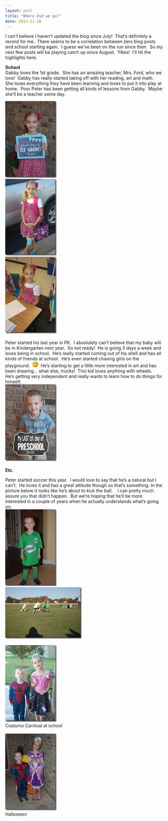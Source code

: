 ```yaml
---
layout: post
title: "Where did we go?"
date: 2013-11-10
---
```


<p>I can’t believe I haven’t updated the blog since July!&#160; That’s definitely a record for me.&#160; There seems to be a correlation between zero blog posts and school starting again.&#160; I guess we’ve been on the run since then.&#160; So my next few posts will be playing catch up since August.&#160; Yikes!&#160; I’ll hit the highlights here.</p>  <p><strong>School     <br /></strong>Gabby loves the 1st grade.&#160; She has an amazing teacher, Mrs. Ford, who we love!&#160; Gabby has really started taking off with her reading, art and math.&#160; She loves everything they have been learning and loves to put it into play at home.&#160; Poor Peter has been getting all kinds of lessons from Gabby.&#160; Maybe she’ll be a teacher some day.&#160; </p>  <p><a href="/assets/images/DSC_5165.jpg"><img title="DSC_5165" style="border-top: 0px; border-right: 0px; background-image: none; border-bottom: 0px; padding-top: 0px; padding-left: 0px; border-left: 0px; display: inline; padding-right: 0px" border="0" alt="DSC_5165" src="/assets/images/DSC_5165_thumb.jpg" width="164" height="244" /></a>    <br /><a href="/assets/images/DSC_5169.jpg"><img title="DSC_5169" style="border-top: 0px; border-right: 0px; background-image: none; border-bottom: 0px; padding-top: 0px; padding-left: 0px; border-left: 0px; display: inline; padding-right: 0px" border="0" alt="DSC_5169" src="/assets/images/DSC_5169_thumb.jpg" width="164" height="244" /></a>    <br /><a href="/assets/images/DSC_5171.jpg"><img title="DSC_5171" style="border-top: 0px; border-right: 0px; background-image: none; border-bottom: 0px; padding-top: 0px; padding-left: 0px; border-left: 0px; display: inline; padding-right: 0px" border="0" alt="DSC_5171" src="/assets/images/DSC_5171_thumb.jpg" width="164" height="244" /></a>    <br />    <br />Peter started his last year in PK.&#160; I absolutely can’t believe that my baby will be in Kindergarten next year.&#160; So not ready!&#160; He is going 3 days a week and loves being in school.&#160; He’s really started coming out of his shell and has all kinds of friends at school.&#160; He’s even started chasing girls on the playground.&#160; <img class="wlEmoticon wlEmoticon-smile" style="border-top-style: none; border-left-style: none; border-bottom-style: none; border-right-style: none" alt="Smile" src="/assets/images/wlEmoticon-smile.png" />&#160; He’s starting to get a little more interested in art and has been drawing… what else, trucks!&#160; This kid loves anything with wheels.&#160; He’s getting very independent and really wants to learn how to do things for himself.&#160;&#160;&#160; <br /><a href="/assets/images/1st-day-of-Preschool-Picture.jpg"><img title="1st day of Preschool Picture" style="border-top: 0px; border-right: 0px; background-image: none; border-bottom: 0px; padding-top: 0px; padding-left: 0px; border-left: 0px; display: inline; padding-right: 0px" border="0" alt="1st day of Preschool Picture" src="/assets/images/1st-day-of-Preschool-Picture_thumb.jpg" width="164" height="244" /></a>    <br />    <br /><strong>Etc.</strong></p>  <p>Peter started soccer this year.&#160; I would love to say that he’s a natural but I can’t.&#160; He loves it and has a great attitude though so that’s something. In the picture below it looks like he’s about to kick the ball.&#160;&#160;&#160; I can pretty much assure you that didn’t happen.&#160; But we’re hoping that he’ll be more interested in a couple of years when he actually understands what’s going on.&#160; <br /><a href="/assets/images/DSC_5325.jpg"><img title="DSC_5325" style="border-top: 0px; border-right: 0px; background-image: none; border-bottom: 0px; padding-top: 0px; padding-left: 0px; border-left: 0px; display: inline; padding-right: 0px" border="0" alt="DSC_5325" src="/assets/images/DSC_5325_thumb.jpg" width="164" height="244" /></a>    <br /><a href="/assets/images/DSC_5323.jpg"><img title="DSC_5323" style="border-top: 0px; border-right: 0px; background-image: none; border-bottom: 0px; padding-top: 0px; padding-left: 0px; border-left: 0px; display: inline; padding-right: 0px" border="0" alt="DSC_5323" src="/assets/images/DSC_5323_thumb.jpg" width="244" height="164" /></a>    <br />    <br /><a href="/assets/images/DSC_5358.jpg"><img title="DSC_5358" style="border-top: 0px; border-right: 0px; background-image: none; border-bottom: 0px; padding-top: 0px; padding-left: 0px; border-left: 0px; display: inline; padding-right: 0px" border="0" alt="DSC_5358" src="/assets/images/DSC_5358_thumb.jpg" width="164" height="244" /></a>    <br />Costume Carnival at school    <br />    <br /><a href="/assets/images/DSC_5626.jpg"><img title="DSC_5626" style="border-top: 0px; border-right: 0px; background-image: none; border-bottom: 0px; padding-top: 0px; padding-left: 0px; border-left: 0px; display: inline; padding-right: 0px" border="0" alt="DSC_5626" src="/assets/images/DSC_5626_thumb.jpg" width="164" height="244" /></a>    <br />Halloween</p>
